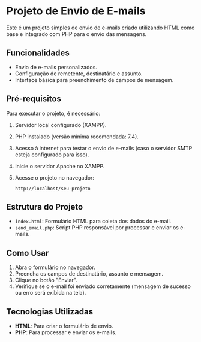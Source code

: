 # Projeto de Envio de E-mails

Este é um projeto simples de envio de e-mails criado utilizando HTML como base e integrado com PHP para o envio das mensagens. 

## Funcionalidades

- Envio de e-mails personalizados.
- Configuração de remetente, destinatário e assunto.
- Interface básica para preenchimento de campos de mensagem.

## Pré-requisitos

Para executar o projeto, é necessário:

1. Servidor local configurado (XAMPP).
2. PHP instalado (versão mínima recomendada: 7.4).
3. Acesso à internet para testar o envio de e-mails (caso o servidor SMTP esteja configurado para isso).

4. Inicie o servidor Apache no XAMPP.

5. Acesse o projeto no navegador:
   ```
   http://localhost/seu-projeto
   ```

## Estrutura do Projeto

- `index.html`: Formulário HTML para coleta dos dados do e-mail.
- `send_email.php`: Script PHP responsável por processar e enviar os e-mails.

## Como Usar

1. Abra o formulário no navegador.
2. Preencha os campos de destinatário, assunto e mensagem.
3. Clique no botão "Enviar".
4. Verifique se o e-mail foi enviado corretamente (mensagem de sucesso ou erro será exibida na tela).

## Tecnologias Utilizadas

- **HTML**: Para criar o formulário de envio.
- **PHP**: Para processar e enviar os e-mails.
